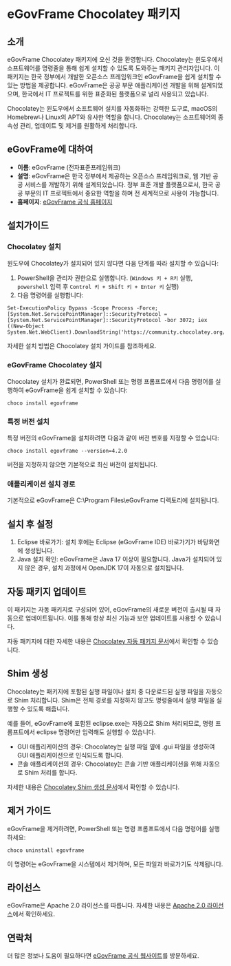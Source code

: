 # eGovFrame Chocolatey 패키지

## 소개
eGovFrame Chocolatey 패키지에 오신 것을 환영합니다. Chocolatey는 윈도우에서 소프트웨어를 명령줄을 통해 쉽게 설치할 수 있도록 도와주는 패키지 관리자입니다. 이 패키지는 한국 정부에서 개발한 오픈소스 프레임워크인 eGovFrame을 쉽게 설치할 수 있는 방법을 제공합니다. eGovFrame은 공공 부문 애플리케이션 개발을 위해 설계되었으며, 한국에서 IT 프로젝트를 위한 표준화된 플랫폼으로 널리 사용되고 있습니다.

Chocolatey는 윈도우에서 소프트웨어 설치를 자동화하는 강력한 도구로, macOS의 Homebrew나 Linux의 APT와 유사한 역할을 합니다. Chocolatey는 소프트웨어의 종속성 관리, 업데이트 및 제거를 원활하게 처리합니다.

## eGovFrame에 대하여
- **이름**: eGovFrame (전자표준프레임워크)
- **설명**: eGovFrame은 한국 정부에서 제공하는 오픈소스 프레임워크로, 웹 기반 공공 서비스를 개발하기 위해 설계되었습니다. 정부 표준 개발 플랫폼으로서, 한국 공공 부문의 IT 프로젝트에서 중요한 역할을 하며 전 세계적으로 사용이 가능합니다.
- **홈페이지**: [eGovFrame 공식 홈페이지](https://www.egovframe.go.kr)

## 설치가이드

### Chocolatey 설치
윈도우에 Chocolatey가 설치되어 있지 않다면 다음 단계를 따라 설치할 수 있습니다:

1. PowerShell을 관리자 권한으로 실행합니다. (`Windows 키 + R키` 실행, `powershell` 입력 후 `Control 키 + Shift 키 + Enter 키` 실행)
2. 다음 명령어를 실행합니다:
``` shell
Set-ExecutionPolicy Bypass -Scope Process -Force; [System.Net.ServicePointManager]::SecurityProtocol = [System.Net.ServicePointManager]::SecurityProtocol -bor 3072; iex ((New-Object System.Net.WebClient).DownloadString('https://community.chocolatey.org/install.ps1'))
```

자세한 설치 방법은 Chocolatey 설치 가이드를 참조하세요.

### eGovFrame Chocolatey 설치

Chocolatey 설치가 완료되면, PowerShell 또는 명령 프롬프트에서 다음 명령어를 실행하여 eGovFrame을 쉽게 설치할 수 있습니다:

``` shell
choco install egovframe
```

### 특정 버전 설치

특정 버전의 eGovFrame을 설치하려면 다음과 같이 버전 번호를 지정할 수 있습니다:

``` shell
choco install egovframe --version=4.2.0
```

버전을 지정하지 않으면 기본적으로 최신 버전이 설치됩니다.

### 애플리케이션 설치 경로

기본적으로 eGovFrame은 C:\Program Files\eGovFrame 디렉토리에 설치됩니다.

## 설치 후 설정

1. Eclipse 바로가기: 설치 후에는 Eclipse (eGovFrame IDE) 바로가기가 바탕화면에 생성됩니다.
2. Java 설치 확인: eGovFrame은 Java 17 이상이 필요합니다. Java가 설치되어 있지 않은 경우, 설치 과정에서 OpenJDK 17이 자동으로 설치됩니다.

## 자동 패키지 업데이트

이 패키지는 자동 패키지로 구성되어 있어, eGovFrame의 새로운 버전이 출시될 때 자동으로 업데이트됩니다. 이를 통해 항상 최신 기능과 보안 업데이트를 사용할 수 있습니다.

자동 패키지에 대한 자세한 내용은 [Chocolatey 자동 패키지 문서](https://docs.chocolatey.org/en-us/create/automatic-packages)에서 확인할 수 있습니다.

## Shim 생성

Chocolatey는 패키지에 포함된 실행 파일이나 설치 중 다운로드된 실행 파일을 자동으로 Shim 처리합니다. Shim은 전체 경로를 지정하지 않고도 명령줄에서 실행 파일을 실행할 수 있도록 해줍니다.

예를 들어, eGovFrame에 포함된 eclipse.exe는 자동으로 Shim 처리되므로, 명령 프롬프트에서 eclipse 명령어만 입력해도 실행할 수 있습니다.

- GUI 애플리케이션의 경우: Chocolatey는 실행 파일 옆에 .gui 파일을 생성하여 GUI 애플리케이션으로 인식되도록 합니다.
- 콘솔 애플리케이션의 경우: Chocolatey는 콘솔 기반 애플리케이션을 위해 자동으로 Shim 처리를 합니다.

자세한 내용은 [Chocolatey Shim 생성 문서](https://docs.chocolatey.org/en-us/features/shim)에서 확인할 수 있습니다.

## 제거 가이드

eGovFrame을 제거하려면, PowerShell 또는 명령 프롬프트에서 다음 명령어를 실행하세요:

``` shell
choco uninstall egovframe
```

이 명령어는 eGovFrame을 시스템에서 제거하며, 모든 파일과 바로가기도 삭제됩니다.

## 라이선스

eGovFrame은 Apache 2.0 라이선스를 따릅니다. 자세한 내용은 [Apache 2.0 라이선스](/LICENSE)에서 확인하세요.

## 연락처

더 많은 정보나 도움이 필요하다면 [eGovFrame 공식 웹사이트](https://www.egovframe.go.kr)를 방문하세요.